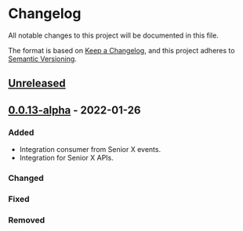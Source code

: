 # Changelog

All notable changes to this project will be documented in this file.

The format is based on [Keep a Changelog](https://keepachangelog.com/en/1.0.0/),
and this project adheres to [Semantic Versioning](https://semver.org/spec/v2.0.0.html).

## [Unreleased]

## [0.0.13-alpha] - 2022-01-26

### Added

-   Integration consumer from Senior X events.
-   Integration for Senior X APIs.

### Changed

### Fixed

### Removed

[Unreleased]: https://github.com/dev-senior-com-br/seniorx-http-camel-api/compare/0.0.13-alpha...HEAD

[0.0.13-alpha]: https://github.com/dev-senior-com-br/seniorx-http-camel-api/compare/0b240c5a65d239bd1f758b639ae0fa17738729de...0.0.13-alpha
